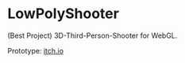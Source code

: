 # LowPolyShooter
 (Best Project) 3D-Third-Person-Shooter for WebGL.
<p>Prototype: <a href="https://naumnek.itch.io/lowpolyshooter" title="Open from Itch.io">itch.io</a>

